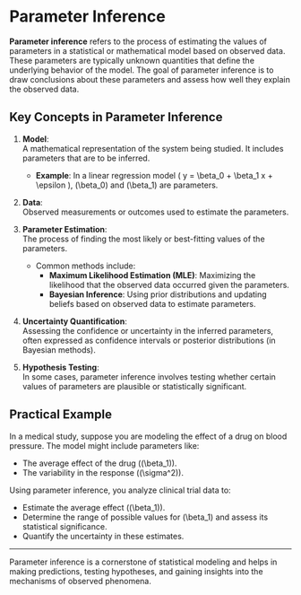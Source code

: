 # Parameter Inference

**Parameter inference** refers to the process of estimating the values of parameters in a statistical or mathematical model based on observed data. These parameters are typically unknown quantities that define the underlying behavior of the model. The goal of parameter inference is to draw conclusions about these parameters and assess how well they explain the observed data.

## Key Concepts in Parameter Inference

1. **Model**:  
   A mathematical representation of the system being studied. It includes parameters that are to be inferred.  
   - **Example**: In a linear regression model \( y = \beta_0 + \beta_1 x + \epsilon \), \(\beta_0\) and \(\beta_1\) are parameters.

2. **Data**:  
   Observed measurements or outcomes used to estimate the parameters.

3. **Parameter Estimation**:  
   The process of finding the most likely or best-fitting values of the parameters.  
   - Common methods include:  
     - **Maximum Likelihood Estimation (MLE)**: Maximizing the likelihood that the observed data occurred given the parameters.
     - **Bayesian Inference**: Using prior distributions and updating beliefs based on observed data to estimate parameters.

4. **Uncertainty Quantification**:  
   Assessing the confidence or uncertainty in the inferred parameters, often expressed as confidence intervals or posterior distributions (in Bayesian methods).

5. **Hypothesis Testing**:  
   In some cases, parameter inference involves testing whether certain values of parameters are plausible or statistically significant.

## Practical Example

In a medical study, suppose you are modeling the effect of a drug on blood pressure. The model might include parameters like:
- The average effect of the drug (\(\beta_1\)).
- The variability in the response (\(\sigma^2\)).

Using parameter inference, you analyze clinical trial data to:
- Estimate the average effect (\(\beta_1\)).
- Determine the range of possible values for \(\beta_1\) and assess its statistical significance.
- Quantify the uncertainty in these estimates.

---

Parameter inference is a cornerstone of statistical modeling and helps in making predictions, testing hypotheses, and gaining insights into the mechanisms of observed phenomena.

